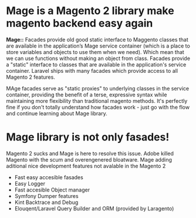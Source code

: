 # Mage is a Magento 2 library make magento backend easy again

**Mage::** Facades provide old good static interface to Maggento classes that are available in the application’s Mage service container (which is a place to store variables and objects to use them when we need). Which mean that we can use functions without making an object from class.
Facades provide a "static" interface to classes that are available in the application's service container. Laravel ships with many facades which provide access to all Magento 2 features.

MAge facades serve as "static proxies" to underlying classes in the service container, providing the benefit of a terse, expressive syntax while maintaining more flexibility than traditional magento methods.
It's perfectly fine if you don't totally understand how facades work - just go with the flow and continue learning about Mage library.

# Mage library is not only fasades!

Magento 2 sucks and Mage is here to resolve this issue. Adobe killed Magento with the scum and overengenered bloatware. Mage adding aditional nice development features not avalable in the Magento 2
* Fast easy accesible fasades
* Easy Logger
* Fast accesible Object manager
* Symfony Dumper features
* Kint Backtrace and Debug
* Elouqent/Laravel Query Builder and ORM (provided by Laragento)



